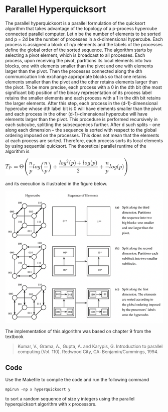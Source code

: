 # Parallel Hyperquicksort

The parallel hyperquicksort is a parallel formulation of the quicksort algorithm that takes advantage of the topology of a p-process hypercube connected parallel computer. Let n be the number of elements to be sorted and p = 2d be the number of processes in a d-dimensional hypercube. Each process is assigned a block of n/p elements and the labels of the processes define the global order of the sorted sequence. The algorithm starts by selecting a pivot element, which is broadcast to all processes. Each process, upon receiving the pivot, partitions its local elements into two blocks, one with elements smaller than the pivot and one with elements larger than the pivot. Then the processes connected along the dth communication link exchange appropriate blocks so that one retains elements smaller than the pivot and the other retains elements larger than the pivot. To be more precise, each process with a 0 in the dth bit (the most significant bit) position of the binary representation of its process label retains the smaller elements and each process with a 1 in the dth bit retains the larger elements. After this step, each process in the (d-1)-dimensional hypercube whose dth label bit is 0 will have elements smaller than the pivot and each process in the other (d-1)-dimensional hypercube will have elements larger than the pivot. This procedure is performed recursively in each subcube, splitting the subsequences further. After d such splits – one along each dimension – the sequence is sorted with respect to the global ordering imposed on the processes. This does not mean that the elements at each process are sorted. Therefore, each process sorts its local elements by using sequential quicksort. The theoretical parallel runtime of the algorithm is

![This is an image](https://github.com/nelsonfilipecosta/Parallel-Hyperquicksort/blob/main/Figures/parallel_runtime.png)

and its execution is illustrated in the figure below.

![This is an image](https://github.com/nelsonfilipecosta/Parallel-Hyperquicksort/blob/main/Figures/hypercube_topology.png)

The implementation of this algorithm was based on chapter 9 from the textbook

> Kumar, V., Grama, A., Gupta, A. and Karypis, G. Introduction to parallel computing (Vol. 110). Redwood City, CA: Benjamin/Cummings, 1994.

## Code

Use the Makefile to compile the code and run the following command

```
mpirun -np x hyperquicksort y
```

to sort a random sequence of size y integers using the parallel hyperquicksort algorithm with x processors.
